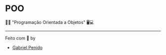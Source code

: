 # POO
💽💾 "Programação Orientada a Objetos" 🖥💻

---

Feito com 💜 by
- [Gabriel Penido](https://github.com/LePenidon)
